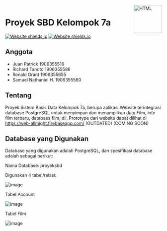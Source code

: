 <a href="https://github.com/rainzoneg/proyek-SBD/">
    <img src="https://upload.wikimedia.org/wikipedia/commons/thumb/6/61/HTML5_logo_and_wordmark.svg/180px-HTML5_logo_and_wordmark.svg.png" alt="HTML" title="HTML" align="right" height="90" />
</a>

# Proyek SBD Kelompok 7a
[![Website shields.io](https://img.shields.io/website-up-down-green-red/http/shields.io.svg)](https://web-allmight.firebaseapp.com/)
[![Website shields.io](https://img.shields.io/badge/made%20with-bootstrap-orange?&style=plastic)](https://web-allmight.firebaseapp.com/)


## Anggota
* Juan Patrick 1906355516
* Richard Tanoto 1906355586
* Ronald Grant 1906355655
* Samuel Nathaniel H. 1906355560

## Tentang
Proyek Sistem Basis Data Kelompok 7a, berupa aplikasi Website terintegrasi database PostgreSQL untuk menyimpan dan menampilkan data
Film, info film terbaru, databaes film, dll. Prototype dari website dapat dilihat di https://web-allmight.firebaseapp.com/ (OUTDATED) (COMING SOON)

## Database yang Digunakan
Database yang digunakan adalah PostgreSQL, dan spesifikasi database adalah sebagai berikut:

Nama Database: proyeksbd

Digunakan 4 tabel/relasi:

![image](https://user-images.githubusercontent.com/68103682/120690166-108ecb00-c4cf-11eb-9d1f-0a6851d6da22.png)

Tabel Account

![image](https://user-images.githubusercontent.com/68103682/120690896-fd302f80-c4cf-11eb-9975-a1cd9eadf001.png)

Tabel Film

![image](https://user-images.githubusercontent.com/68103682/120690766-d2de7200-c4cf-11eb-9c54-8e8241e39c00.png)





